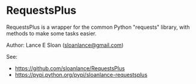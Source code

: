# RequestsPlus
RequestsPlus is a wrapper for the common Python "requests" library, with methods to make some tasks easier.

Author: Lance E Sloan (sloanlance@gmail.com)

See:

* https://github.com/sloanlance/RequestsPlus
* https://pypi.python.org/pypi/sloanlance-requestsplus
